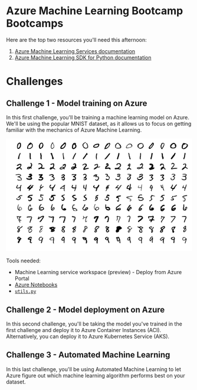 # Azure Machine Learning Bootcamp Bootcamps

Here are the top two resources you'll need this afternoon:

1. [Azure Machine Learning Services documentation](https://docs.microsoft.com/en-us/azure/machine-learning/service/)
1. [Azure Machine Learning SDK for Python documentation](https://docs.microsoft.com/en-us/python/api/overview/azure/ml/intro?view=azure-ml-py)

# Challenges

## Challenge 1 - Model training on Azure

In this first challenge, you'll be training a machine learning model on Azure. We'll be using the popular MNIST dataset, as it allows us to focus on getting familiar with the mechanics of Azure Machine Learning.

![alt text](images/mnist.png "The MNIST dataset")

Tools needed:
* Machine Learning service workspace (preview) - Deploy from Azure Portal
* [Azure Notebooks](https://notebooks.azure.com)
* [`utils.py`](utils.py)

## Challenge 2 - Model deployment on Azure

In this second challenge, you'll be taking the model you've trained in the first challenge and deploy it to Azure Container Instances (ACI). Alternatively, you can deploy it to Azure Kubernetes Service (AKS).

## Challenge 3 - Automated Machine Learning

In this last challenge, you'll be using Automated Machine Learning to let Azure figure out which machine learning algorithm performs best on your dataset.